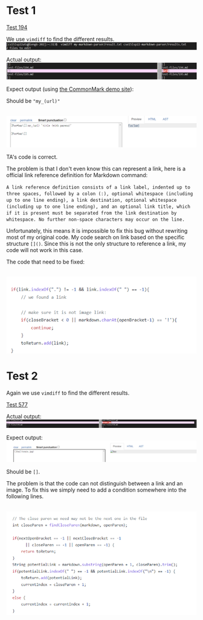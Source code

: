 # Test 1
[Test 194](https://github.com/nidhidhamnani/markdown-parser/blob/main/test-files/194.md?plain=1)

We use `vimdiff` to find the different results.
![Image](command.png)

Actual output:
![Image](vim1.png)

Expect output (using [the CommonMark demo site](https://spec.commonmark.org/dingus/)):

Should be `"my_(url)"`

` `
![Image](Output1.png)

TA's code is correct.

The problem is that I don't even know this can represent a link, here is a official link reference definition for Markdown command:

`A link reference definition consists of a link label, indented up to three spaces, followed by a colon (:), optional whitespace (including up to one line ending), a link destination, optional whitespace (including up to one line ending), and an optional link title, which if it is present must be separated from the link destination by whitespace. No further non-space characters may occur on the line.`

Unfortunately, this means it is impossible to fix this bug without rewriting most of my original code. My code search on link based on the specific structure `[]()`. Since this is not the only structure to reference a link, my code will not work in this case.

The code that need to be fixed:

` `
![image](code1.png)

# Test 2
Again we use `vimdiff` to find the different results.

[Test 577](https://github.com/nidhidhamnani/markdown-parser/blob/8dd87e6914ae40a4321aac8e2483e349de40b03c/test-files/577.md?plain=1)

Actual output:
![Image](vim2.png)

Expect output:
` `
![Image](output2.png)

Should be `[]`.

The problem is that the code can not distinguish between a link and an image. To fix this we simply need to add a condition somewhere into the following lines.

` `
![image](code2.png)


